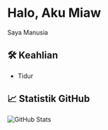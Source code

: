# Halo, Aku Miaw

Saya Manusia

## 🛠 Keahlian
- Tidur

## 📈 Statistik GitHub
![GitHub Stats](https://github-readme-stats.vercel.app/api?username=MiawElecat&show_icons=true)
